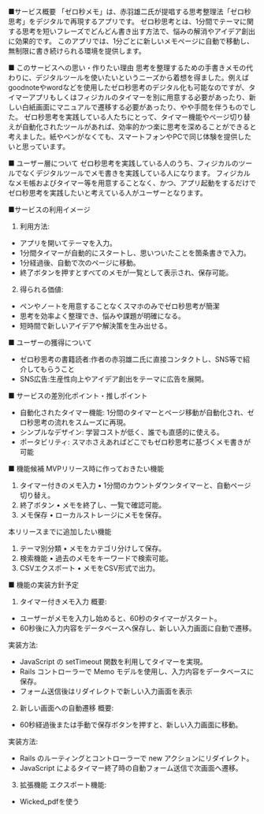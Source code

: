■サービス概要
「ゼロ秒メモ」は、赤羽雄二氏が提唱する思考整理法「ゼロ秒思考」をデジタルで再現するアプリです。
ゼロ秒思考とは、1分間でテーマに関する思考を短いフレーズでどんどん書き出す方法で、悩みの解消やアイデア創出に効果的です。
このアプリでは、1分ごとに新しいメモページに自動で移動し、無制限に書き続けられる環境を提供します。

■ このサービスへの思い・作りたい理由
思考を整理するための手書きメモの代わりに、デジタルツールを使いたいというニーズから着想を得ました。例えばgoodnoteやwordなどを使用したゼロ秒思考のデジタル化も可能なのですが、タイマーアプリもしくはフィジカルのタイマーを別に用意する必要があったり、新しい白紙画面にマニュアルで遷移する必要があったり、やや手間を伴うものでした。
ゼロ秒思考を実践している人たちにとって、タイマー機能やページ切り替えが自動化されたツールがあれば、効率的かつ楽に思考を深めることができると考えました。紙やペンがなくても、スマートフォンやPCで同じ体験を提供したいと思っています。

■ ユーザー層について
ゼロ秒思考を実践している人のうち、フィジカルのツールでなくデジタルツールでメモ書きを実践している人になります。
フィジカルなメモ帳およびタイマー等を用意することなく、かつ、アプリ起動をするだけでゼロ秒思考を実践したいと考えている人がユーザーとなります。

■サービスの利用イメージ
1.	利用方法:
- アプリを開いてテーマを入力。
- 1分間タイマーが自動的にスタートし、思いついたことを箇条書きで入力。
- 1分経過後、自動で次のページに移動。
- 終了ボタンを押すとすべてのメモが一覧として表示され、保存可能。
2.	得られる価値:
- ペンやノートを用意することなくスマホのみでゼロ秒思考が簡潔
- 思考を効率よく整理でき、悩みや課題が明確になる。
- 短時間で新しいアイデアや解決策を生み出せる。
  
■ ユーザーの獲得について
- ゼロ秒思考の書籍読者:作者の赤羽雄二氏に直接コンタクトし、SNS等で紹介してもらうこと
- SNS広告:生産性向上やアイデア創出をテーマに広告を展開。

■ サービスの差別化ポイント・推しポイント
- 自動化されたタイマー機能: 1分間のタイマーとページ移動が自動化され、ゼロ秒思考の流れをスムーズに再現。
- シンプルなデザイン: 学習コストが低く、誰でも直感的に使える。
- ポータビリティ: スマホさえあればどこでもゼロ秒思考に基づくメモ書きが可能

■ 機能候補
MVPリリース時に作っておきたい機能
1.	タイマー付きのメモ入力
	•	1分間のカウントダウンタイマーと、自動ページ切り替え。
2.	終了ボタン
	•	メモを終了し、一覧で確認可能。
3.	メモ保存
	•	ローカルストレージにメモを保存。

本リリースまでに追加したい機能
1.	テーマ別分類
	•	メモをカテゴリ分けして保存。
2.	検索機能
	•	過去のメモをキーワードで検索可能。
3.	CSVエクスポート
	•	メモをCSV形式で出力。


■ 機能の実装方針予定
1. タイマー付きメモ入力
概要: 
- ユーザーがメモを入力し始めると、60秒のタイマーがスタート。
- 60秒後に入力内容をデータベースへ保存し、新しい入力画面に自動で遷移。

実装方法:
- JavaScript の setTimeout 関数を利用してタイマーを実現。
- Rails コントローラーで Memo モデルを使用し、入力内容をデータベースに保存。
- フォーム送信後はリダイレクトで新しい入力画面を表示

2. 新しい画面への自動遷移
概要:
- 60秒経過後または手動で保存ボタンを押すと、新しい入力画面に移動。

実装方法:
- Rails のルーティングとコントローラーで new アクションにリダイレクト。
- JavaScript によるタイマー終了時の自動フォーム送信で次画面へ遷移。

3. 拡張機能
エクスポート機能:
- Wicked_pdfを使う